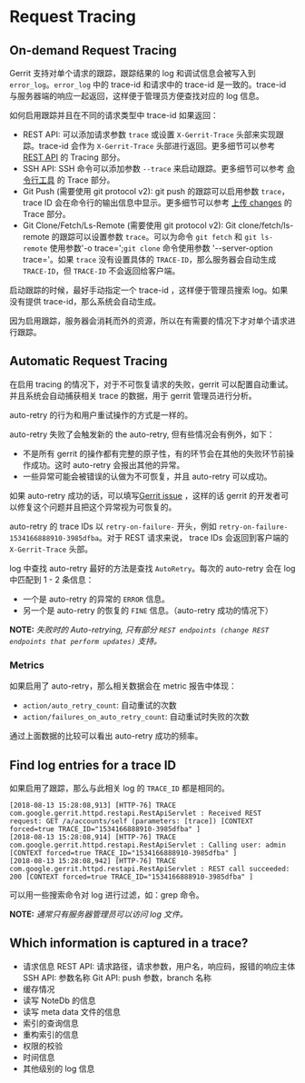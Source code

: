 # Request Tracing

## On-demand Request Tracing

Gerrit 支持对单个请求的跟踪，跟踪结果的 log 和调试信息会被写入到 `error_log`。`error_log` 中的 trace-id 和请求中的 trace-id 是一致的。trace-id 与服务器端的响应一起返回，这样便于管理员方便查找对应的 log 信息。

如何启用跟踪并且在不同的请求类型中 trace-id 如果返回：

* REST API: 可以添加请求参数 `trace` 或设置 `X-Gerrit-Trace` 头部来实现跟踪。trace-id 会作为 `X-Gerrit-Trace` 头部进行返回。更多细节可以参考 [REST API](rest-api.md) 的 Tracing 部分。
* SSH API: SSH 命令可以添加参数 `--trace` 来启动跟踪。更多细节可以参考 [命令行工具](cmd-index.md) 的 Trace 部分。
* Git Push (需要使用 git protocol v2): git push 的跟踪可以启用参数 `trace`，trace ID 会在命令行的输出信息中显示。更多细节可以参考 [上传 changes](user-upload.md) 的 Trace 部分。
* Git Clone/Fetch/Ls-Remote (需要使用 git protocol v2): Git clone/fetch/ls-remote 的跟踪可以设置参数 `trace`。可以为命令 `git fetch` 和 `git ls-remote` 使用参数'-o trace=<TRACE-ID>';`git clone` 命令使用参数 '--server-option trace=<TRACE-ID>'。如果 `trace` 没有设置具体的 `TRACE-ID`，那么服务器会自动生成 `TRACE-ID`，但 `TRACE-ID` 不会返回给客户端。

启动跟踪的时候，最好手动指定一个 trace-id ，这样便于管理员搜索 log。如果没有提供 trace-id，那么系统会自动生成。

因为启用跟踪，服务器会消耗而外的资源，所以在有需要的情况下才对单个请求进行跟踪。

## Automatic Request Tracing

在启用 tracing 的情况下，对于不可恢复请求的失败，gerrit 可以配置自动重试。并且系统会自动捕获相关 trace 的数据，用于 gerrit 管理员进行分析。

auto-retry 的行为和用户重试操作的方式是一样的。

auto-retry 失败了会触发新的 the auto-retry, 但有些情况会有例外，如下：

* 不是所有 gerrit 的操作都有完整的原子性，有的环节会在其他的失败环节前操作成功。这时 auto-retry 会报出其他的异常。
* 一些异常可能会被错误的认做为不可恢复，并且 auto-retry 可以成功。

如果 auto-retry 成功的话，可以填写[Gerrit issue](https://bugs.chromium.org/p/gerrit/issues/entry?template=GoogleSource+Issue) ，这样的话 gerrit 的开发者可以修复这个问题并且把这个异常视为可恢复的。

auto-retry 的 trace IDs 以 `retry-on-failure-` 开头，例如 `retry-on-failure-1534166888910-3985dfba`。对于 REST 请求来说， trace IDs 会返回到客户端的 `X-Gerrit-Trace` 头部。

log 中查找 auto-retry 最好的方法是查找 `AutoRetry`。每次的 auto-retry 会在 log 中匹配到 1 - 2 条信息：

* 一个是 auto-retry 的异常的 `ERROR` 信息。
* 另一个是 auto-retry 的恢复的 `FINE` 信息。（auto-retry 成功的情况下）

**NOTE:**
*失败时的 Auto-retrying, 只有部分 `REST endpoints (change REST endpoints that perform updates)` 支持。*

### Metrics

如果启用了 auto-retry，那么相关数据会在 metric 报告中体现：

* `action/auto_retry_count`: 自动重试的次数
* `action/failures_on_auto_retry_count`: 自动重试时失败的次数

通过上面数据的比较可以看出 auto-retry 成功的频率。


## Find log entries for a trace ID

如果启用了跟踪，那么与此相关 log 的 `TRACE_ID` 都是相同的。

```
[2018-08-13 15:28:08,913] [HTTP-76] TRACE com.google.gerrit.httpd.restapi.RestApiServlet : Received REST request: GET /a/accounts/self (parameters: [trace]) [CONTEXT forced=true TRACE_ID="1534166888910-3985dfba" ]
[2018-08-13 15:28:08,914] [HTTP-76] TRACE com.google.gerrit.httpd.restapi.RestApiServlet : Calling user: admin [CONTEXT forced=true TRACE_ID="1534166888910-3985dfba" ]
[2018-08-13 15:28:08,942] [HTTP-76] TRACE com.google.gerrit.httpd.restapi.RestApiServlet : REST call succeeded: 200 [CONTEXT forced=true TRACE_ID="1534166888910-3985dfba" ]
```

可以用一些搜索命令对 log 进行过滤，如：grep 命令。

**NOTE:**
*通常只有服务器管理员可以访问 log 文件。*

## Which information is captured in a trace?

* 请求信息
    REST API: 请求路径，请求参数，用户名，响应码，报错的响应主体
    SSH API: 参数名称
    Git API: push 参数，branch 名称
* 缓存情况
* 读写 NoteDb 的信息
* 读写 meta data 文件的信息
* 索引的查询信息
* 重构索引的信息
* 权限的校验
* 时间信息
* 其他级别的 log 信息


